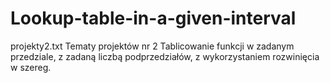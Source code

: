 # Lookup-table-in-a-given-interval
projekty2.txt Tematy projektów nr 2 Tablicowanie funkcji w zadanym przedziale, z zadaną liczbą podprzedziałów, z wykorzystaniem rozwinięcia w szereg.
